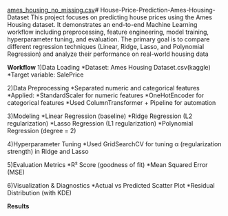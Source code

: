 [ames_housing_no_missing.csv](https://github.com/user-attachments/files/21813529/ames_housing_no_missing.csv)# House-Price-Prediction-Ames-Housing-Dataset
This project focuses on predicting house prices using the Ames Housing dataset. It demonstrates an end-to-end Machine Learning workflow including preprocessing, feature engineering, model training, hyperparameter tuning, and evaluation.
The primary goal is to compare different regression techniques (Linear, Ridge, Lasso, and Polynomial Regression) and analyze their performance on real-world housing data

**Workflow**
1)Data Loading
*Dataset: Ames Housing Dataset.csv(kaggle)
*Target variable: SalePrice

2)Data Preprocessing
*Separated numeric and categorical features
*Applied:
  *StandardScaler for numeric features
  *OneHotEncoder for categorical features
  *Used ColumnTransformer + Pipeline for automation

3)Modeling
*Linear Regression (baseline)
*Ridge Regression (L2 regularization)
*Lasso Regression (L1 regularization)
*Polynomial Regression (degree = 2)

4)Hyperparameter Tuning
*Used GridSearchCV for tuning α (regularization strength) in Ridge and Lasso

5)Evaluation Metrics
*R² Score (goodness of fit)
*Mean Squared Error (MSE)

6)Visualization & Diagnostics
*Actual vs Predicted Scatter Plot
*Residual Distribution (with KDE)

**Results**
